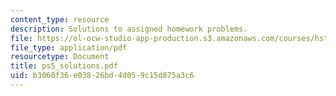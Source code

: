 ```yaml
---
content_type: resource
description: Solutions to assigned homework problems.
file: https://ol-ocw-studio-app-production.s3.amazonaws.com/courses/hst-542j-quantitative-physiology-organ-transport-systems-spring-2004/b3060f36e03826bd4d059c15d875a3c6_ps5_solutions.pdf
file_type: application/pdf
resourcetype: Document
title: ps5_solutions.pdf
uid: b3060f36-e038-26bd-4d05-9c15d875a3c6
---
```

